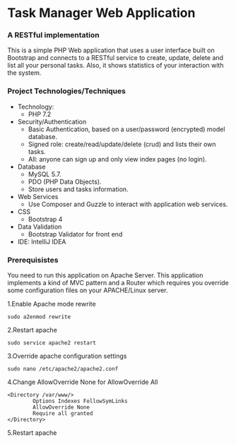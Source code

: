 # Task Manager Web Application

### A RESTful implementation

This is a simple PHP Web application that uses a user interface built on Bootstrap and connects to a RESTful service to create, update, delete and list all your personal tasks. Also, it shows statistics of your interaction with the system. 

### Project Technologies/Techniques
* Technology:
    * PHP 7.2
* Security/Authentication
    * Basic Authentication, based on a user/password (encrypted) model database.
    * Signed role: create/read/update/delete (crud) and lists their own tasks.
    * All: anyone can sign up and only view index pages (no login).
* Database
    * MySQL 5.7.
    * PDO (PHP Data Objects).
    * Store users and tasks information.
* Web Services
    * Use Composer and Guzzle to interact with application web services.
* CSS
    * Bootstrap 4
* Data Validation
    * Bootstrap Validator for front end
* IDE: IntelliJ IDEA

### Prerequisistes
You need to run this application on Apache Server.
This application implements a kind of MVC pattern and a Router which requires you override some configuration files on your APACHE/Linux server. 

1.Enable Apache mode rewrite

```sudo a2enmod rewrite```

2.Restart apache

```sudo service apache2 restart```

3.Override apache configuration settings

```sudo nano /etc/apache2/apache2.conf```

4.Change AllowOverride None for AllowOverride All

```
<Directory /var/www/>
        Options Indexes FollowSymLinks
        AllowOverride None
        Require all granted
</Directory>
```
5.Restart apache


